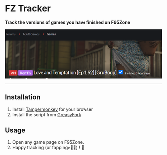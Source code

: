 # FZ Tracker

**Track the versions of games you have finished on F95Zone**

![intro](images/intro.png)
___

## Installation

1. Install [Tampermonkey](https://www.tampermonkey.net/) for your browser
2. Install the script from [GreasyFork](https://greasyfork.org/en/scripts/483172-fz-tracker)

## Usage

1. Open any game page on F95Zone.
2. Happy tracking (or fapping✊🍌💦) ! 🤣
